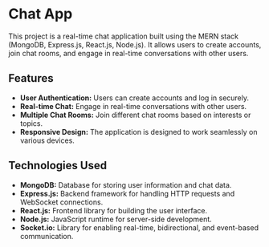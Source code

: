 # Chat App

This project is a real-time chat application built using the MERN stack (MongoDB, Express.js, React.js, Node.js). It allows users to create accounts, join chat rooms, and engage in real-time conversations with other users.


## Features

- **User Authentication:** Users can create accounts and log in securely.
- **Real-time Chat:** Engage in real-time conversations with other users.
- **Multiple Chat Rooms:** Join different chat rooms based on interests or topics.
- **Responsive Design:** The application is designed to work seamlessly on various devices.

## Technologies Used

- **MongoDB:** Database for storing user information and chat data.
- **Express.js:** Backend framework for handling HTTP requests and WebSocket connections.
- **React.js:** Frontend library for building the user interface.
- **Node.js:** JavaScript runtime for server-side development.
- **Socket.io:** Library for enabling real-time, bidirectional, and event-based communication.
